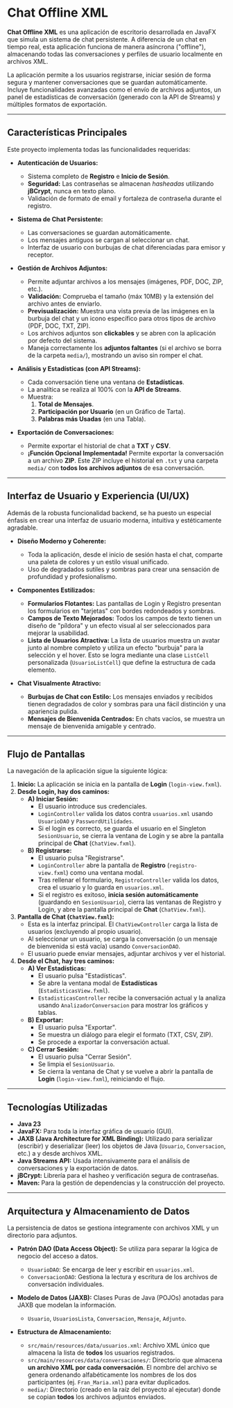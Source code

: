 # Chat Offline XML 

**Chat Offline XML** es una aplicación de escritorio desarrollada en JavaFX que simula un sistema de chat persistente. A diferencia de un chat en tiempo real, esta aplicación funciona de manera asíncrona ("offline"), almacenando todas las conversaciones y perfiles de usuario localmente en archivos XML.

La aplicación permite a los usuarios registrarse, iniciar sesión de forma segura y mantener conversaciones que se guardan automáticamente. Incluye funcionalidades avanzadas como el envío de archivos adjuntos, un panel de estadísticas de conversación (generado con la API de Streams) y múltiples formatos de exportación.

---

## Características Principales

Este proyecto implementa todas las funcionalidades requeridas:

* **Autenticación de Usuarios:**
    * Sistema completo de **Registro** e **Inicio de Sesión**.
    * **Seguridad:** Las contraseñas se almacenan *hasheadas* utilizando **jBCrypt**, nunca en texto plano.
    * Validación de formato de email y fortaleza de contraseña durante el registro.

* **Sistema de Chat Persistente:**
    * Las conversaciones se guardan automáticamente.
    * Los mensajes antiguos se cargan al seleccionar un chat.
    * Interfaz de usuario con burbujas de chat diferenciadas para emisor y receptor.

* **Gestión de Archivos Adjuntos:**
    * Permite adjuntar archivos a los mensajes (imágenes, PDF, DOC, ZIP, etc.).
    * **Validación:** Comprueba el tamaño (máx 10MB) y la extensión del archivo antes de enviarlo.
    * **Previsualización:** Muestra una vista previa de las imágenes en la burbuja del chat y un icono específico para otros tipos de archivo (PDF, DOC, TXT, ZIP).
    * Los archivos adjuntos son **clickables** y se abren con la aplicación por defecto del sistema.
    * Maneja correctamente los **adjuntos faltantes** (si el archivo se borra de la carpeta `media/`), mostrando un aviso sin romper el chat.

* **Análisis y Estadísticas (con API Streams):**
    * Cada conversación tiene una ventana de **Estadísticas**.
    * La analítica se realiza al 100% con la **API de Streams**.
    * Muestra:
        1.  **Total de Mensajes**.
        2.  **Participación por Usuario** (en un Gráfico de Tarta).
        3.  **Palabras más Usadas** (en una Tabla).

* **Exportación de Conversaciones:**
    * Permite exportar el historial de chat a **TXT** y **CSV**.
    * **¡Función Opcional Implementada!** Permite exportar la conversación a un archivo **ZIP**. Este ZIP incluye el historial en `.txt` y una carpeta `media/` con **todos los archivos adjuntos** de esa conversación.

 ---

## Interfaz de Usuario y Experiencia (UI/UX)

Además de la robusta funcionalidad backend, se ha puesto un especial énfasis en crear una interfaz de usuario moderna, intuitiva y estéticamente agradable.

*   **Diseño Moderno y Coherente:**
    *   Toda la aplicación, desde el inicio de sesión hasta el chat, comparte una paleta de colores y un estilo visual unificado.
    *   Uso de degradados sutiles y sombras para crear una sensación de profundidad y profesionalismo.

*   **Componentes Estilizados:**
    *   **Formularios Flotantes:** Las pantallas de Login y Registro presentan los formularios en "tarjetas" con bordes redondeados y sombras.
    *   **Campos de Texto Mejorados:** Todos los campos de texto tienen un diseño de "píldora" y un efecto visual al ser seleccionados para mejorar la usabilidad.
    *   **Lista de Usuarios Atractiva:** La lista de usuarios muestra un avatar junto al nombre completo y utiliza un efecto "burbuja" para la selección y el hover. Esto se logra mediante una clase `ListCell` personalizada (`UsuarioListCell`) que define la estructura de cada elemento.

*   **Chat Visualmente Atractivo:**
    *   **Burbujas de Chat con Estilo:** Los mensajes enviados y recibidos tienen degradados de color y sombras para una fácil distinción y una apariencia pulida.
    *   **Mensajes de Bienvenida Centrados:** En chats vacíos, se muestra un mensaje de bienvenida amigable y centrado.

---

## Flujo de Pantallas

La navegación de la aplicación sigue la siguiente lógica:

1.  **Inicio:** La aplicación se inicia en la pantalla de **Login** (`login-view.fxml`).
2.  **Desde Login, hay dos caminos:**
    * **A) Iniciar Sesión:**
        * El usuario introduce sus credenciales.
        * `LoginController` valida los datos contra `usuarios.xml` usando `UsuarioDAO` y `PasswordUtilidades`.
        * Si el login es correcto, se guarda el usuario en el Singleton `SesionUsuario`, se cierra la ventana de Login y se abre la pantalla principal de **Chat** (`ChatView.fxml`).
    * **B) Registrarse:**
        * El usuario pulsa "Registrarse".
        * `LoginController` abre la pantalla de **Registro** (`registro-view.fxml`) como una ventana modal.
        * Tras rellenar el formulario, `RegistroController` valida los datos, crea el usuario y lo guarda en `usuarios.xml`.
        * Si el registro es exitoso, **inicia sesión automáticamente** (guardando en `SesionUsuario`), cierra las ventanas de Registro y Login, y abre la pantalla principal de **Chat** (`ChatView.fxml`).
3.  **Pantalla de Chat (`ChatView.fxml`):**
    * Esta es la interfaz principal. El `ChatViewController` carga la lista de usuarios (excluyendo al propio usuario).
    * Al seleccionar un usuario, se carga la conversación (o un mensaje de bienvenida si está vacía) usando `ConversacionDAO`.
    * El usuario puede enviar mensajes, adjuntar archivos y ver el historial.
4.  **Desde el Chat, hay tres caminos:**
    * **A) Ver Estadísticas:**
        * El usuario pulsa "Estadísticas".
        * Se abre la ventana modal de **Estadísticas** (`EstadisticasView.fxml`).
        * `EstadisticasController` recibe la conversación actual y la analiza usando `AnalizadorConversacion` para mostrar los gráficos y tablas.
    * **B) Exportar:**
        * El usuario pulsa "Exportar".
        * Se muestra un diálogo para elegir el formato (TXT, CSV, ZIP).
        * Se procede a exportar la conversación actual.
    * **C) Cerrar Sesión:**
        * El usuario pulsa "Cerrar Sesión".
        * Se limpia el `SesionUsuario`.
        * Se cierra la ventana de Chat y se vuelve a abrir la pantalla de **Login** (`login-view.fxml`), reiniciando el flujo.

---

## Tecnologías Utilizadas

* **Java 23**
* **JavaFX:** Para toda la interfaz gráfica de usuario (GUI).
* **JAXB (Java Architecture for XML Binding):** Utilizado para serializar (escribir) y deserializar (leer) los objetos de Java (`Usuario`, `Conversacion`, etc.) a y desde archivos XML.
* **Java Streams API:** Usada intensivamente para el análisis de conversaciones y la exportación de datos.
* **jBCrypt:** Librería para el hasheo y verificación segura de contraseñas.
* **Maven:** Para la gestión de dependencias y la construcción del proyecto.

---

## Arquitectura y Almacenamiento de Datos

La persistencia de datos se gestiona íntegramente con archivos XML y un directorio para adjuntos.

* **Patrón DAO (Data Access Object):** Se utiliza para separar la lógica de negocio del acceso a datos.
    * `UsuarioDAO`: Se encarga de leer y escribir en `usuarios.xml`.
    * `ConversacionDAO`: Gestiona la lectura y escritura de los archivos de conversación individuales.

* **Modelo de Datos (JAXB):** Clases Puras de Java (POJOs) anotadas para JAXB que modelan la información.
    * `Usuario`, `UsuariosLista`, `Conversacion`, `Mensaje`, `Adjunto`.

* **Estructura de Almacenamiento:**
    * `src/main/resources/data/usuarios.xml`: Archivo XML único que almacena la lista de **todos** los usuarios registrados.
    * `src/main/resources/data/conversaciones/`: Directorio que almacena **un archivo XML por cada conversación**. El nombre del archivo se genera ordenando alfabéticamente los nombres de los dos participantes (ej. `Fran_Maria.xml`) para evitar duplicados.
    * `media/`: Directorio (creado en la raíz del proyecto al ejecutar) donde se copian **todos** los archivos adjuntos enviados.